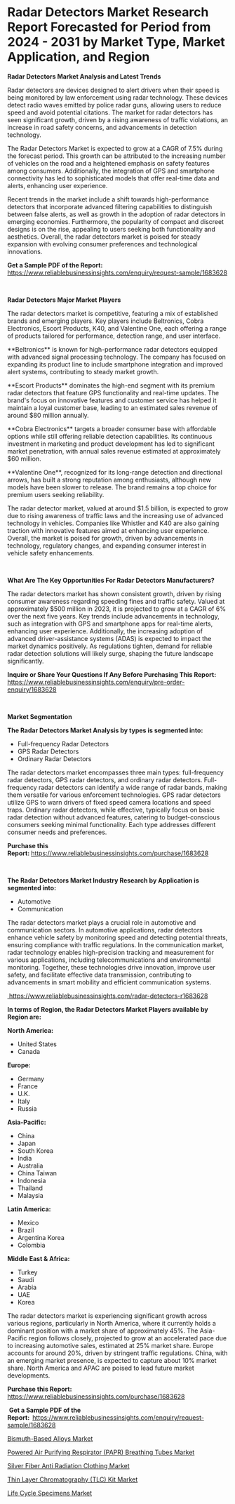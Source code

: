 <p><h1>Radar Detectors Market Research Report Forecasted for Period from 2024 -  2031 by Market Type, Market Application, and Region</h1></p><p><strong>Radar Detectors Market Analysis and Latest Trends</strong></p>
<p><p>Radar detectors are devices designed to alert drivers when their speed is being monitored by law enforcement using radar technology. These devices detect radio waves emitted by police radar guns, allowing users to reduce speed and avoid potential citations. The market for radar detectors has seen significant growth, driven by a rising awareness of traffic violations, an increase in road safety concerns, and advancements in detection technology.</p><p>The Radar Detectors Market is expected to grow at a CAGR of 7.5% during the forecast period. This growth can be attributed to the increasing number of vehicles on the road and a heightened emphasis on safety features among consumers. Additionally, the integration of GPS and smartphone connectivity has led to sophisticated models that offer real-time data and alerts, enhancing user experience.</p><p>Recent trends in the market include a shift towards high-performance detectors that incorporate advanced filtering capabilities to distinguish between false alerts, as well as growth in the adoption of radar detectors in emerging economies. Furthermore, the popularity of compact and discreet designs is on the rise, appealing to users seeking both functionality and aesthetics. Overall, the radar detectors market is poised for steady expansion with evolving consumer preferences and technological innovations.</p></p>
<p><strong>Get a Sample PDF of the Report:&nbsp;</strong> <a href="https://www.reliablebusinessinsights.com/enquiry/request-sample/1683628?utm_campaign=62&utm_medium=2&utm_source=Github&utm_content=ia&utm_term=15102024&utm_id=radar-detectors">https://www.reliablebusinessinsights.com/enquiry/request-sample/1683628</a></p>
<p>&nbsp;</p>
<p><strong>Radar Detectors Major Market Players</strong></p>
<p><p>The radar detectors market is competitive, featuring a mix of established brands and emerging players. Key players include Beltronics, Cobra Electronics, Escort Products, K40, and Valentine One, each offering a range of products tailored for performance, detection range, and user interface.</p><p>**Beltronics** is known for high-performance radar detectors equipped with advanced signal processing technology. The company has focused on expanding its product line to include smartphone integration and improved alert systems, contributing to steady market growth.</p><p>**Escort Products** dominates the high-end segment with its premium radar detectors that feature GPS functionality and real-time updates. The brand's focus on innovative features and customer service has helped it maintain a loyal customer base, leading to an estimated sales revenue of around $80 million annually.</p><p>**Cobra Electronics** targets a broader consumer base with affordable options while still offering reliable detection capabilities. Its continuous investment in marketing and product development has led to significant market penetration, with annual sales revenue estimated at approximately $60 million.</p><p>**Valentine One**, recognized for its long-range detection and directional arrows, has built a strong reputation among enthusiasts, although new models have been slower to release. The brand remains a top choice for premium users seeking reliability.</p><p>The radar detector market, valued at around $1.5 billion, is expected to grow due to rising awareness of traffic laws and the increasing use of advanced technology in vehicles. Companies like Whistler and K40 are also gaining traction with innovative features aimed at enhancing user experience. Overall, the market is poised for growth, driven by advancements in technology, regulatory changes, and expanding consumer interest in vehicle safety enhancements.</p></p>
<p>&nbsp;</p>
<p><strong>What Are The Key Opportunities For Radar Detectors Manufacturers?</strong></p>
<p><p>The radar detectors market has shown consistent growth, driven by rising consumer awareness regarding speeding fines and traffic safety. Valued at approximately $500 million in 2023, it is projected to grow at a CAGR of 6% over the next five years. Key trends include advancements in technology, such as integration with GPS and smartphone apps for real-time alerts, enhancing user experience. Additionally, the increasing adoption of advanced driver-assistance systems (ADAS) is expected to impact the market dynamics positively. As regulations tighten, demand for reliable radar detection solutions will likely surge, shaping the future landscape significantly.</p></p>
<p><strong>Inquire or Share Your Questions If Any Before Purchasing This Report:</strong> <a href="https://www.reliablebusinessinsights.com/enquiry/pre-order-enquiry/1683628?utm_campaign=62&utm_medium=2&utm_source=Github&utm_content=ia&utm_term=15102024&utm_id=radar-detectors">https://www.reliablebusinessinsights.com/enquiry/pre-order-enquiry/1683628</a></p>
<p>&nbsp;</p>
<p><strong>Market Segmentation</strong></p>
<p><strong>The Radar Detectors Market Analysis by types is segmented into:</strong></p>
<p><ul><li>Full-frequency Radar Detectors</li><li>GPS Radar Detectors</li><li>Ordinary Radar Detectors</li></ul></p>
<p><p>The radar detectors market encompasses three main types: full-frequency radar detectors, GPS radar detectors, and ordinary radar detectors. Full-frequency radar detectors can identify a wide range of radar bands, making them versatile for various enforcement technologies. GPS radar detectors utilize GPS to warn drivers of fixed speed camera locations and speed traps. Ordinary radar detectors, while effective, typically focus on basic radar detection without advanced features, catering to budget-conscious consumers seeking minimal functionality. Each type addresses different consumer needs and preferences.</p></p>
<p><strong>Purchase this Report:&nbsp;</strong><a href="https://www.reliablebusinessinsights.com/purchase/1683628?utm_campaign=62&utm_medium=2&utm_source=Github&utm_content=ia&utm_term=15102024&utm_id=radar-detectors">https://www.reliablebusinessinsights.com/purchase/1683628</a></p>
<p>&nbsp;</p>
<p><strong>The Radar Detectors Market Industry Research by Application is segmented into:</strong></p>
<p><ul><li>Automotive</li><li>Communication</li></ul></p>
<p><p>The radar detectors market plays a crucial role in automotive and communication sectors. In automotive applications, radar detectors enhance vehicle safety by monitoring speed and detecting potential threats, ensuring compliance with traffic regulations. In the communication market, radar technology enables high-precision tracking and measurement for various applications, including telecommunications and environmental monitoring. Together, these technologies drive innovation, improve user safety, and facilitate effective data transmission, contributing to advancements in smart mobility and efficient communication systems.</p></p>
<p><a href="https://www.reliablebusinessinsights.com/radar-detectors-r1683628?utm_campaign=62&utm_medium=2&utm_source=Github&utm_content=ia&utm_term=15102024&utm_id=radar-detectors">&nbsp;https://www.reliablebusinessinsights.com/radar-detectors-r1683628</a></p>
<p><strong>In terms of Region, the Radar Detectors Market Players available by Region are:</strong></p>
<p>
    <p> <strong> North America: </strong>
        <ul>
            <li>United States</li>
            <li>Canada</li>
        </ul>
        </p> 
    <p> <strong> Europe: </strong>
        <ul>
            <li>Germany</li>
            <li>France</li>
            <li>U.K.</li>
            <li>Italy</li>
            <li>Russia</li>
        </ul>
        </p> 
    <p> <strong> Asia-Pacific: </strong>
        <ul>
            <li>China</li>
            <li>Japan</li>
            <li>South Korea</li>
            <li>India</li>
            <li>Australia</li>
            <li>China Taiwan</li>
            <li>Indonesia</li>
            <li>Thailand</li>
            <li>Malaysia</li>
        </ul>
        </p> 
    <p> <strong> Latin America: </strong>
        <ul>
            <li>Mexico</li>
            <li>Brazil</li>
            <li>Argentina Korea</li>
            <li>Colombia</li>
        </ul>
        </p> 
    <p> <strong> Middle East & Africa: </strong>
        <ul>
            <li>Turkey</li>
            <li>Saudi</li>
            <li>Arabia</li>
            <li>UAE</li>
            <li>Korea</li>
        </ul>
    </p>
    </p>
<p><p>The radar detectors market is experiencing significant growth across various regions, particularly in North America, where it currently holds a dominant position with a market share of approximately 45%. The Asia-Pacific region follows closely, projected to grow at an accelerated pace due to increasing automotive sales, estimated at 25% market share. Europe accounts for around 20%, driven by stringent traffic regulations. China, with an emerging market presence, is expected to capture about 10% market share. North America and APAC are poised to lead future market developments.</p></p>
<p><strong>Purchase this Report: </strong><a href="https://www.reliablebusinessinsights.com/purchase/1683628?utm_campaign=62&utm_medium=2&utm_source=Github&utm_content=ia&utm_term=15102024&utm_id=radar-detectors">https://www.reliablebusinessinsights.com/purchase/1683628</a></p>
<p>&nbsp;<strong>Get a Sample PDF of the Report:&nbsp;&nbsp;</strong><a href="https://www.reliablebusinessinsights.com/enquiry/request-sample/1683628?utm_campaign=62&utm_medium=2&utm_source=Github&utm_content=ia&utm_term=15102024&utm_id=radar-detectors">https://www.reliablebusinessinsights.com/enquiry/request-sample/1683628</a></p>
<p><strong></strong></p>
<p><p><a href="https://github.com/cliffxbwergin/Market-Research-Report-List-1/blob/main/bismuth-based-alloys-market.md?utm_campaign=62&utm_medium=2&utm_source=Github&utm_content=ia&utm_term=15102024&utm_id=radar-detectors">Bismuth-Based Alloys Market</a></p><p><a href="https://www.linkedin.com/pulse/global-powered-air-purifying-respirator-papr-breathing-tubes-kpn9f?trk=public_post_embed_feed-article-content&utm_campaign=62&utm_medium=2&utm_source=Github&utm_content=ia&utm_term=15102024&utm_id=radar-detectors">Powered Air Purifying Respirator (PAPR) Breathing Tubes Market</a></p><p><a href="https://github.com/DRIVERKAPAUL/Market-Research-Report-List-1/blob/main/silver-fiber-anti-radiation-clothing-market.md?utm_campaign=62&utm_medium=2&utm_source=Github&utm_content=ia&utm_term=15102024&utm_id=radar-detectors">Silver Fiber Anti Radiation Clothing Market</a></p><p><a href="https://www.linkedin.com/pulse/thin-layer-chromatography-tlc-kit-market-outlook-share-analysis-aeaif?trk=public_post_embed_feed-article-content&utm_campaign=62&utm_medium=2&utm_source=Github&utm_content=ia&utm_term=15102024&utm_id=radar-detectors">Thin Layer Chromatography (TLC) Kit Market</a></p><p><a href="https://www.linkedin.com/pulse/strategic-roadmap-success-global-life-cycle-specimens-market-nmoff?trk=public_post_embed_feed-article-content&utm_campaign=62&utm_medium=2&utm_source=Github&utm_content=ia&utm_term=15102024&utm_id=radar-detectors">Life Cycle Specimens Market</a></p></p>